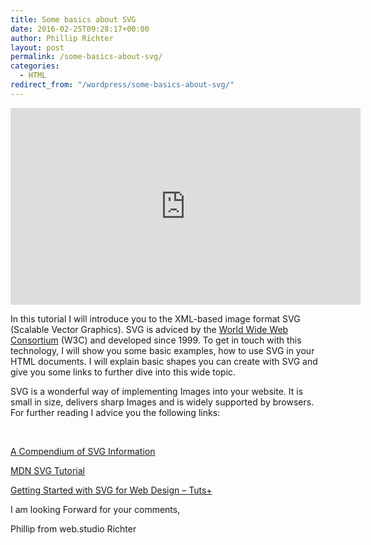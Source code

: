 ```yaml
---
title: Some basics about SVG
date: 2016-02-25T09:28:17+00:00
author: Phillip Richter
layout: post
permalink: /some-basics-about-svg/
categories:
  - HTML
redirect_from: "/wordpress/some-basics-about-svg/"
---
```

<iframe width="560" height="315" src="https://www.youtube.com/embed/igFCtVf9cKc" frameborder="0" allowfullscreen="allowfullscreen"></iframe>

In this tutorial I will introduce you to the XML-based image format SVG (Scalable Vector Graphics). SVG is adviced by the [World Wide Web Consortium](https://de.wikipedia.org/wiki/World_Wide_Web_Consortium "World Wide Web Consortium") (W3C) and developed since 1999. To get in touch with this technology, I will show you some basic examples, how to use SVG in your HTML documents. I will explain basic shapes you can create with SVG and give you some links to further dive into this wide topic.
  
SVG is a wonderful way of implementing Images into your website. It is small in size, delivers sharp Images and is widely supported by browsers. For further reading I advice you the following links:

&nbsp;

[A Compendium of SVG Information](https://css-tricks.com/mega-list-svg-information/)

[MDN SVG Tutorial](https://developer.mozilla.org/en-US/docs/Web/SVG/Tutorial)

[Getting Started with SVG for Web Design &#8211; Tuts+](http://webdesign.tutsplus.com/courses/getting-started-with-svg-for-web-design)

I am looking Forward for your comments,

Phillip from web.studio Richter
